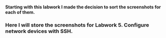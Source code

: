 #### Starting with this labwork I made the decision to sort the screenshots for each of them. 
### Here I will store the screenshots for Labwork 5. Configure network devices with SSH.
